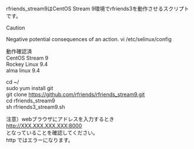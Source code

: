 rfriends_stream9はCentOS Stream 9環境でrfriends3を動作させるスクリプトです。  
> [!CAUTION]
> Negative potential consequences of an action.
vi /etc/selinux/config


動作確認済  
CentOS Stream 9    
Rockey Linux 9.4  
alma linux 9.4  
  
cd ~/  
sudo yum install git  
git clone https://github.com/rfriends/rfriends_stream9.git  
cd rfriends_stream9  
sh rfriends3_stream9.sh  

注意）webブラウザにアドレスを入力するとき  
http://XXX.XXX.XXX.XXX:8000  
となっていることを確認してください。  
http ではエラーになります。

